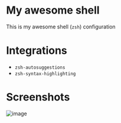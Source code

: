 # My awesome shell
This is my awesome shell (`zsh`) configuration

# Integrations
 - `zsh-autosuggestions`
 - `zsh-syntax-highlighting`

# Screenshots

![image](https://github.com/sal65535/zshrc/assets/38191926/eb8b408a-4f42-450b-889c-ec883e43ee1c)

